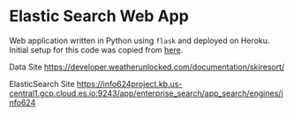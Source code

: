 # Elastic Search Web App  

Web application written in Python using `flask` and deployed on Heroku. Initial setup for this code was copied from [here](https://towardsdatascience.com/create-and-deploy-a-simple-web-application-with-flask-and-heroku-103d867298eb).


Data Site
https://developer.weatherunlocked.com/documentation/skiresort/

ElasticSearch Site
https://info624project.kb.us-central1.gcp.cloud.es.io:9243/app/enterprise_search/app_search/engines/info624

